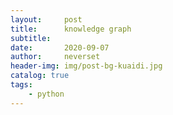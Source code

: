 ```yaml
---
layout:     post
title:      knowledge graph
subtitle:   
date:       2020-09-07
author:     neverset
header-img: img/post-bg-kuaidi.jpg
catalog: true
tags:
    - python
---
```


